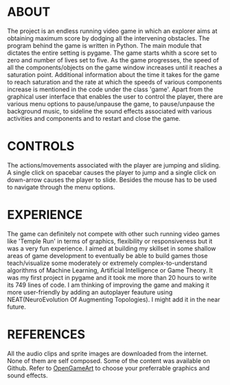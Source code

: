 # ABOUT
The project is an endless running video game in which an explorer aims at obtaining maximum score by dodging all the intervening obstacles. The program behind the game is written in Python. The main module that dictates the entire setting is pygame. The game starts whith a score set to zero and number of lives set to five. As the game progresses, the speed of all the components/objects on the game window increases until it reaches a saturation point. Additional information about the time it takes for the game to reach saturation and the rate at which the speeds of various components increase is mentioned in the code under the class 'game'. Apart from the graphical user interface that enables the user to control the player, there are various menu options to pause/unpause the game, to pause/unpause the background music, to sideline the sound effects associated with various activities and components and to restart and close the game.

# CONTROLS
The actions/movements associated with the player are jumping and sliding. A single click on spacebar causes the player to jump and a single click on down-arrow causes the player to slide. Besides the mouse has to be used to navigate through the menu options.

# EXPERIENCE
The game can definitely not compete with other such running video games like 'Temple Run' in terms of graphics, flexibility or responsiveness but it was a very fun experience. I aimed at building my skillset in some shallow areas of game development to eventually be able to build games those teach/visualize some moderately or extremely complex-to-understand algorithms of Machine Learning, Artificial Intelligence or Game Theory. It was my first project in pygame and it took me more than 20 hours to write its 749 lines of code. I am thinking of improving the game and making it more user-friendly by adding an autoplayer feauture using NEAT(NeuroEvolution Of Augmenting Topologies). I might add it in the near future.

# REFERENCES
All the audio clips and sprite images are downloaded from the internet. None of them are self composed. Some of the content was available on Github. Refer to [OpenGameArt](https://opengameart.org/) to choose your preferrable graphics and sound effects.
